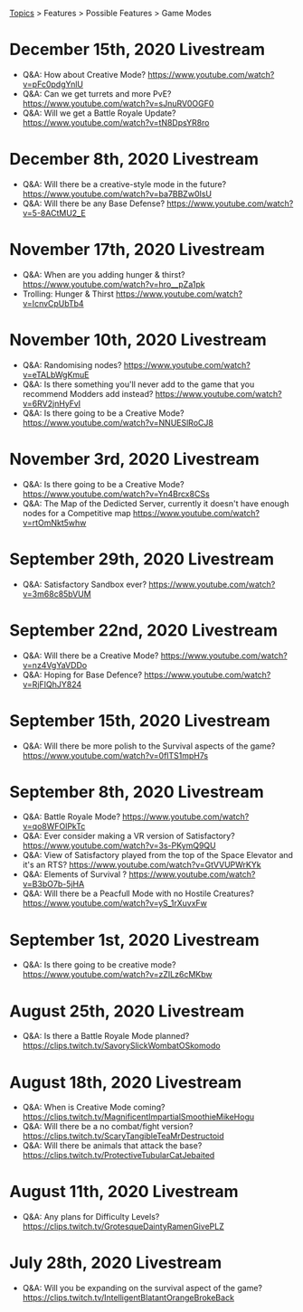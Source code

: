 [Topics](../../../topics.md) > Features > Possible Features > Game Modes

# December 15th, 2020 Livestream
* Q&A: How about Creative Mode? https://www.youtube.com/watch?v=pFc0pdgYnlU
* Q&A: Can we get turrets and more PvE? https://www.youtube.com/watch?v=sJnuRV0OGF0
* Q&A: Will we get a Battle Royale Update? https://www.youtube.com/watch?v=tN8DpsYR8ro

# December 8th, 2020 Livestream
* Q&A: Will there be a creative-style mode in the future? https://www.youtube.com/watch?v=ba7BBZw0IsU
* Q&A: Will there be any Base Defense? https://www.youtube.com/watch?v=5-8ACtMU2_E

# November 17th, 2020 Livestream
* Q&A: When are you adding hunger & thirst? https://www.youtube.com/watch?v=hro__pZa1pk
* Trolling: Hunger & Thirst https://www.youtube.com/watch?v=IcnvCpUbTb4

# November 10th, 2020 Livestream
* Q&A: Randomising nodes? https://www.youtube.com/watch?v=eTALbWgKmuE
* Q&A: Is there something you'll never add to the game that you recommend Modders add instead? https://www.youtube.com/watch?v=6RV2jnHyFvI
* Q&A: Is there going to be a Creative Mode? https://www.youtube.com/watch?v=NNUESlRoCJ8

# November 3rd, 2020 Livestream
* Q&A: Is there going to be a Creative Mode? https://www.youtube.com/watch?v=Yn4Brcx8CSs
* Q&A: The Map of the Dedicted Server, currently it doesn't have enough nodes for a Competitive map https://www.youtube.com/watch?v=rtOmNkt5whw

# September 29th, 2020 Livestream
* Q&A: Satisfactory Sandbox ever? https://www.youtube.com/watch?v=3m68c85bVUM

# September 22nd, 2020 Livestream
* Q&A: Will there be a Creative Mode? https://www.youtube.com/watch?v=nz4VgYaVDDo
* Q&A: Hoping for Base Defence? https://www.youtube.com/watch?v=RjFIQhJY824

# September 15th, 2020 Livestream
* Q&A: Will there be more polish to the Survival aspects of the game? https://www.youtube.com/watch?v=0flTS1mpH7s

# September 8th, 2020 Livestream
* Q&A: Battle Royale Mode? https://www.youtube.com/watch?v=qo8WFOlPkTc
* Q&A: Ever consider making a VR version of Satisfactory? https://www.youtube.com/watch?v=3s-PKymQ9QU
* Q&A: View of Satisfactory played from the top of the Space Elevator and it's an RTS? https://www.youtube.com/watch?v=GtVVUPWrKYk
* Q&A: Elements of Survival ? https://www.youtube.com/watch?v=B3bO7b-5jHA
* Q&A: Will there be a Peacfull Mode with no Hostile Creatures? https://www.youtube.com/watch?v=yS_1rXuvxFw

# September 1st, 2020 Livestream
* Q&A: Is there going to be creative mode? https://www.youtube.com/watch?v=zZILz6cMKbw

# August 25th, 2020 Livestream
* Q&A: Is there a Battle Royale Mode planned? https://clips.twitch.tv/SavorySlickWombatOSkomodo

# August 18th, 2020 Livestream
* Q&A: When is Creative Mode coming? https://clips.twitch.tv/MagnificentImpartialSmoothieMikeHogu
* Q&A: Will there be a no combat/fight version? https://clips.twitch.tv/ScaryTangibleTeaMrDestructoid
* Q&A: Will there be animals that attack the base? https://clips.twitch.tv/ProtectiveTubularCatJebaited

# August 11th, 2020 Livestream
* Q&A: Any plans for Difficulty Levels? https://clips.twitch.tv/GrotesqueDaintyRamenGivePLZ

# July 28th, 2020 Livestream
* Q&A: Will you be expanding on the survival aspect of the game? https://clips.twitch.tv/IntelligentBlatantOrangeBrokeBack
